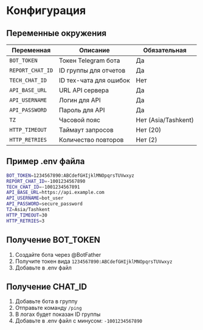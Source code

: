 # Конфигурация

## Переменные окружения

| Переменная       | Описание               | Обязательная        |
| ---------------- | ---------------------- | ------------------- |
| `BOT_TOKEN`      | Токен Telegram бота    | Да                  |
| `REPORT_CHAT_ID` | ID группы для отчетов  | Да                  |
| `TECH_CHAT_ID`   | ID тех-чата для ошибок | Нет                 |
| `API_BASE_URL`   | URL API сервера        | Да                  |
| `API_USERNAME`   | Логин для API          | Да                  |
| `API_PASSWORD`   | Пароль для API         | Да                  |
| `TZ`             | Часовой пояс           | Нет (Asia/Tashkent) |
| `HTTP_TIMEOUT`   | Таймаут запросов       | Нет (20)            |
| `HTTP_RETRIES`   | Количество повторов    | Нет (2)             |

## Пример .env файла

```bash
BOT_TOKEN=1234567890:ABCdefGHIjklMNOpqrsTUVwxyz
REPORT_CHAT_ID=-1001234567890
TECH_CHAT_ID=-1001234567891
API_BASE_URL=https://api.example.com
API_USERNAME=bot_user
API_PASSWORD=secure_password
TZ=Asia/Tashkent
HTTP_TIMEOUT=30
HTTP_RETRIES=3
```

## Получение BOT_TOKEN

1. Создайте бота через @BotFather
2. Получите токен вида `1234567890:ABCdefGHIjklMNOpqrsTUVwxyz`
3. Добавьте в .env файл

## Получение CHAT_ID

1. Добавьте бота в группу
2. Отправьте команду `/ping`
3. В логах будет показан ID группы
4. Добавьте в .env файл с минусом: `-1001234567890`
